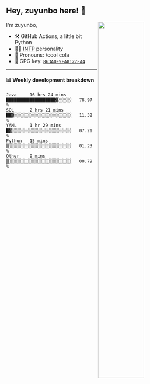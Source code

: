 

## Hey, zuyunbo here! :wave: 
[<img align="right" width="50%" src="https://github-readme-stats.vercel.app/api?username=zuyunbo&theme=dark&show_icons=true">](https://metrics.lecoq.io/ouuan?template=classic)

I'm zuyunbo,

-   :hammer_and_pick: GitHub Actions, a little bit Python
-   :man_scientist: [INTP](https://www.16personalities.com/profiles/3302586f07ca3) personality
-   :man: Pronouns: /cool cola
-   :key: GPG key: [`863A0F9FA8127FA4`](https://github.com/zuyunbo.gpg)

---

#### :bar_chart: Weekly development breakdown
<!--START_SECTION:waka-->
```text
Java     16 hrs 24 mins  ███████████████████▓░░░░░   78.97 % 
SQL      2 hrs 21 mins   ██▓░░░░░░░░░░░░░░░░░░░░░░   11.32 % 
YAML     1 hr 29 mins    █▓░░░░░░░░░░░░░░░░░░░░░░░   07.21 % 
Python   15 mins         ▒░░░░░░░░░░░░░░░░░░░░░░░░   01.23 % 
Other    9 mins          ▒░░░░░░░░░░░░░░░░░░░░░░░░   00.79 % 
```
<!--END_SECTION:waka-->

